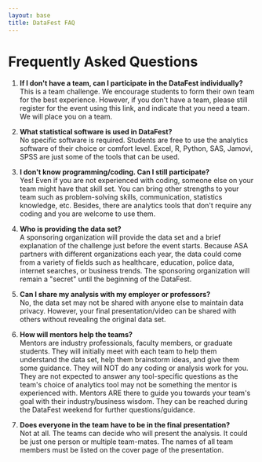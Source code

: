 ```yaml
---
layout: base
title: DataFest FAQ
---
```


# Frequently Asked Questions

1. **If I don't have a team, can I participate in the DataFest individually?**  
   This is a team challenge. We encourage students to form their own team for the best experience. However, if you don't have a team, please still register for the event using this link, and indicate that you need a team. We will place you on a team.

2. **What statistical software is used in DataFest?**  
   No specific software is required. Students are free to use the analytics software of their choice or comfort level. Excel, R, Python, SAS, Jamovi, SPSS are just some of the tools that can be used.

3. **I don't know programming/coding. Can I still participate?**  
   Yes! Even if you are not experienced with coding, someone else on your team might have that skill set. You can bring other strengths to your team such as problem-solving skills, communication, statistics knowledge, etc. Besides, there are analytics tools that don't require any coding and you are welcome to use them.

4. **Who is providing the data set?**  
   A sponsoring organization will provide the data set and a brief explanation of the challenge just before the event starts. Because ASA partners with different organizations each year, the data could come from a variety of fields such as healthcare, education, police data, internet searches, or business trends. The sponsoring organization will remain a "secret" until the beginning of the DataFest.

5. **Can I share my analysis with my employer or professors?**  
   No, the data set may not be shared with anyone else to maintain data privacy. However, your final presentation/video can be shared with others without revealing the original data set.

6. **How will mentors help the teams?**  
   Mentors are industry professionals, faculty members, or graduate students. They will initially meet with each team to help them understand the data set, help them brainstorm ideas, and give them some guidance. They will NOT do any coding or analysis work for you. They are not expected to answer any tool-specific questions as the team's choice of analytics tool may not be something the mentor is experienced with. Mentors ARE there to guide you towards your team's goal with their industry/business wisdom. They can be reached during the DataFest weekend for further questions/guidance.

7. **Does everyone in the team have to be in the final presentation?**  
   Not at all. The teams can decide who will present the analysis. It could be just one person or multiple team-mates. The names of all team members must be listed on the cover page of the presentation. 